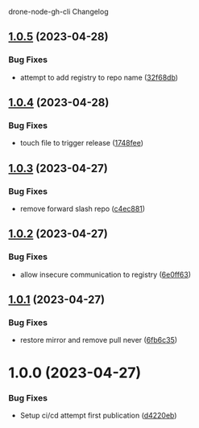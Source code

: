 drone-node-gh-cli Changelog

## [1.0.5](https://github.com/pbabbott/drone-node-gh-cli/compare/v1.0.4...v1.0.5) (2023-04-28)


### Bug Fixes

* attempt to add registry to repo name ([32f68db](https://github.com/pbabbott/drone-node-gh-cli/commit/32f68dbb3897560d806410a92c5809ccc1c19c8e))

## [1.0.4](https://github.com/pbabbott/drone-node-gh-cli/compare/v1.0.3...v1.0.4) (2023-04-28)


### Bug Fixes

* touch file to trigger release ([1748fee](https://github.com/pbabbott/drone-node-gh-cli/commit/1748fee6d2cb5f687619a1631501e4b89f65a033))

## [1.0.3](https://github.com/pbabbott/drone-node-gh-cli/compare/v1.0.2...v1.0.3) (2023-04-27)


### Bug Fixes

* remove forward slash repo ([c4ec881](https://github.com/pbabbott/drone-node-gh-cli/commit/c4ec8811e8ff2b8e4a72bd5ade9d4d389db17523))

## [1.0.2](https://github.com/pbabbott/drone-node-gh-cli/compare/v1.0.1...v1.0.2) (2023-04-27)


### Bug Fixes

* allow insecure communication to registry ([6e0ff63](https://github.com/pbabbott/drone-node-gh-cli/commit/6e0ff63f653e208d38e0bfa4874601d8f60a4404))

## [1.0.1](https://github.com/pbabbott/drone-node-gh-cli/compare/v1.0.0...v1.0.1) (2023-04-27)


### Bug Fixes

* restore mirror and remove pull never ([6fb6c35](https://github.com/pbabbott/drone-node-gh-cli/commit/6fb6c35e6513049d403b46493514cefceab7d15b))

# 1.0.0 (2023-04-27)


### Bug Fixes

* Setup ci/cd attempt first publication ([d4220eb](https://github.com/pbabbott/drone-node-gh-cli/commit/d4220eb3c53f2433ad51bd106f55b0f81edc224a))

